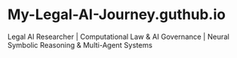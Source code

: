 # My-Legal-AI-Journey.guthub.io
Legal AI Researcher | Computational Law &amp; AI Governance | Neural Symbolic Reasoning &amp; Multi-Agent Systems
